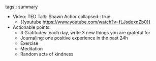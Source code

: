 tags:: summary

- Video: TED Talk: Shawn Achor
  collapsed:: true
	- {{youtube https://www.youtube.com/watch?v=fLJsdqxnZb0}}
- Actionable points:
  * 3 Gratitudes: each day, write 3 new things you are grateful for
  * Journaling: one positive experience in the past 24h
  * Exercise
  * Meditation
  * Random acts of kindness
